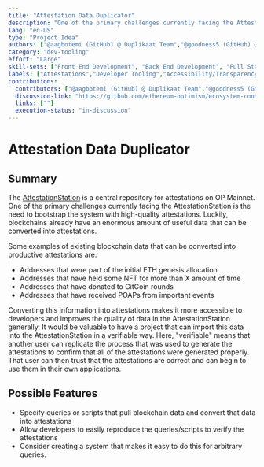 ```yaml
---
title: "Attestation Data Duplicator"
description: "One of the primary challenges currently facing the AttestationStation is the need to bootstrap the system with high-quality attestations. Luckily, blockchains already have an enormous amount of useful data that can be converted into attestations."
lang: "en-US"
type: "Project Idea"
authors: ["@aagbotemi (GitHub) @ Duplikaat Team","@goodness5 (GitHub) @ Duplikaat Team","@okolievans (GitHub) @ Duplikaat Team","@olorunfemibabs (GitHub) @ Duplikaat Team", "@dadsec-dev (GitHub) @ Duplikaat Team"]
category: "dev-tooling"
effort: "Large"
skill-sets: ["Front End Development", "Back End Development", "Full Stack Development", "Smart Contract Development"]
labels: ["Attestations","Developer Tooling","Accessibility/Transparency","Governance"]
contributions:
  contributors: ["@aagbotemi (GitHub) @ Duplikaat Team","@goodness5 (GitHub) @ Duplikaat Team","@okolievans (GitHub) @ Duplikaat Team","@olorunfemibabs (GitHub) @ Duplikaat Team", "@dadsec-dev (GitHub) @ Duplikaat Team"]
  discussion-link: "https://github.com/ethereum-optimism/ecosystem-contributions/discussions/175"
  links: [""]
  execution-status: "in-discussion"
---
```


# Attestation Data Duplicator

## Summary

The [AttestationStation](https://docs.optimism.io/chain/identity/overview) is a central repository for attestations on OP Mainnet. One of the primary challenges currently facing the AttestationStation is the need to bootstrap the system with high-quality attestations. Luckily, blockchains already have an enormous amount of useful data that can be converted into attestations.

Some examples of existing blockchain data that can be converted into productive attestations are:

- Addresses that were part of the initial ETH genesis allocation
- Addresses that have held some NFT for more than X amount of time
- Addresses that have donated to GitCoin rounds
- Addresses that have received POAPs from important events

Converting this information into attestations makes it more accessible to developers and improves the quality of data in the AttestationStation generally. It would be valuable to have a project that can import this data into the AttestationStation in a verifiable way. Here, "verifiable" means that another user can replicate the process that was used to generate the attestations to confirm that all of the attestations were generated properly. That user can then trust that the attestations are correct and can begin to use them in their own applications.

## Possible Features

- Specify queries or scripts that pull blockchain data and convert that data into attestations
- Allow developers to easily reproduce the queries/scripts to verify the attestations
- Consider creating a system that makes it easy to do this for arbitrary queries.
